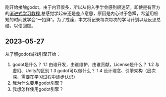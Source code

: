 刚开始接触godot，由于内容很多，所以从何入手学会感到很迷茫，即使是有官方的[渐进式学习教程](https://docs.godotengine.org/zh_CN/stable/getting_started/step_by_step/),总感觉学起来还是差点意思，原因是内心过于急躁，希望用极短的时间就学会“一招鲜”。为了戒躁，本文将记录每次每次的学习计划以及反思总结，以便回顾。

## 2023-05-27
从了解godot游戏引擎开始：
1. godot是什么？
    1.1 由谁开发，由谁维护，由谁贡献，License是什么？
    1.2 与虚幻、Unity的区别
    1.3 godot可以做什么？
    1.4 设计理念、引擎架构（层次深，需要在学习过程中逐步认识）
2. 我为什么要用godot引擎？
3. 我想怎样使用godot引擎？